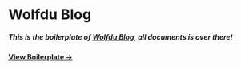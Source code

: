 # Wolfdu Blog

##### This is the boilerplate of [Wolfdu Blog](https://github.com/Huxpro/huxblog-boilerplate), all documents is over there!

#### [View Boilerplate &rarr;](http://huangxuan.me/huxblog-boilerplate/)
